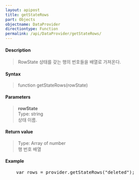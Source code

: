 ```yaml
---
layout: apipost
title: getStateRows
part: Objects
objectname: DataProvider
directiontype: Function
permalink: /api/DataProvider/getStateRows/
---
```



#### Description

> RowState 상태를 갖는 행의 번호들을 배열로 가져온다.

#### Syntax

> function getStateRows(rowState)

#### Parameters

> **rowState**  
> Type: string  
> 상태 이름.  

#### Return value

> Type: Array of number  
> 행 번호 배열  

#### Example

<pre class="prettyprint">
    var rows = provider.getStateRows("deleted");
</pre>



